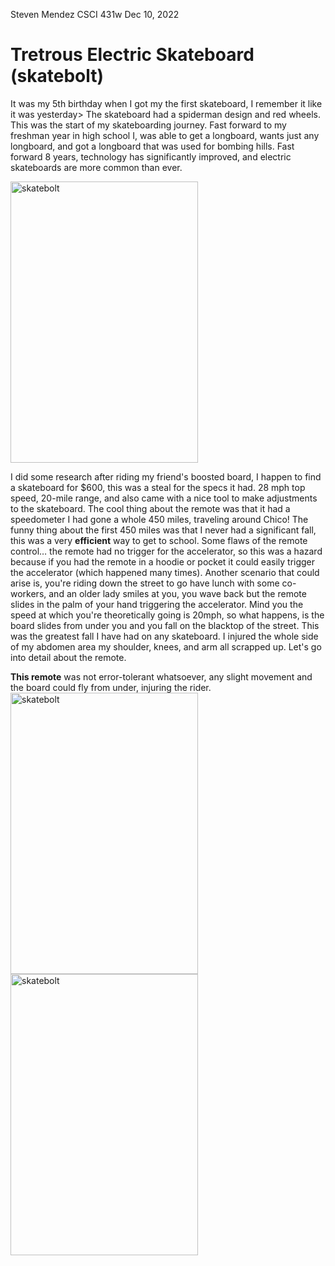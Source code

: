 Steven Mendez
CSCI 431w
Dec 10, 2022

# Tretrous Electric Skateboard (skatebolt)

It was my 5th birthday when I got my the first skateboard, I remember it like it was yesterday> The skateboard had a spiderman design and red wheels. This was the start of my skateboarding journey. Fast forward to my freshman year in high school I, was able to get a longboard, wants just any longboard, and got a longboard that was used for bombing hills. Fast forward 8 years, technology has significantly improved, and electric skateboards are more common than ever.

<img src="IMG_2114.png" alt="skatebolt" style="width:300px; height:450px;">

I did some research after riding my friend's boosted board, I happen to find a skateboard for $600, this was a steal for the specs it had. 28 mph top speed, 20-mile range, and also came with a nice tool to make adjustments to the skateboard. The cool thing about the remote was that it had a speedometer I had gone a whole 450 miles, traveling around Chico! The funny thing about the first 450 miles was that I never had a significant fall, this was a very **efficient** way to get to school. Some flaws of the remote control… the remote had no trigger for the accelerator, so this was a hazard because if you had the remote in a hoodie or pocket it could easily trigger the accelerator (which happened many times). Another scenario that could arise is, you're riding down the street to go have lunch with some co-workers, and an older lady smiles at you, you wave back but the remote slides in the palm of your hand triggering the accelerator. Mind you the speed at which you're theoretically going is 20mph, so what happens, is the board slides from under you and you fall on the blacktop of the street. This was the greatest fall I have had on any skateboard. I injured the whole side of my abdomen area my shoulder, knees, and arm all scrapped up. Let's go into detail about the remote. 

**This remote** was not error-tolerant whatsoever, any slight movement and the board could fly from under, injuring the rider.
<img src="IMG_2109.png" alt="skatebolt" style="width:300px; height:450px;">
<img src="IMG_2111.png" alt="skatebolt" style="width:300px; height:450px;">
